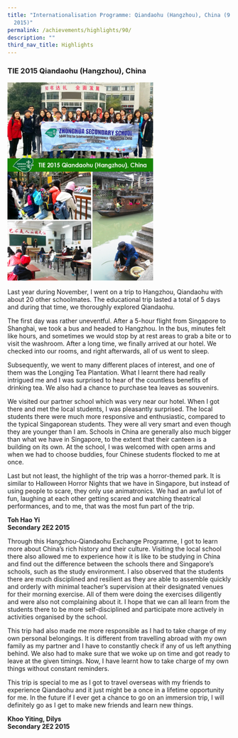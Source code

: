 ```yaml
---
title: "Internationalisation Programme: Qiandaohu (Hangzhou), China (9 to 13 Nov
  2015)"
permalink: /achievements/highlights/90/
description: ""
third_nav_title: Highlights
---
```

### **TIE 2015 Qiandaohu (Hangzhou), China**

<img src="/images/TIE%202015%20Qiandaohu%20(Hangzhou).jpg" style="width:65%">

Last year during November, I went on a trip to Hangzhou, Qiandaohu with about 20 other schoolmates. The educational trip lasted a total of 5 days and during that time, we thoroughly explored Qiandaohu.

The first day was rather uneventful. After a 5-hour flight from Singapore to Shanghai, we took a bus and headed to Hangzhou. In the bus, minutes felt like hours, and sometimes we would stop by at rest areas to grab a bite or to visit the washroom. After a long time, we finally arrived at our hotel. We checked into our rooms, and right afterwards, all of us went to sleep.

Subsequently, we went to many different places of interest, and one of them was the Longjing Tea Plantation. What I learnt there had really intrigued me and I was surprised to hear of the countless benefits of drinking tea. We also had a chance to purchase tea leaves as souvenirs.

We visited our partner school which was very near our hotel. When I got there and met the local students, I was pleasantly surprised. The local students there were much more responsive and enthusiastic, compared to the typical Singaporean students. They were all very smart and even though they are younger than I am. Schools in China are generally also much bigger than what we have in Singapore, to the extent that their canteen is a building on its own. At the school, I was welcomed with open arms and when we had to choose buddies, four Chinese students flocked to me at once.

Last but not least, the highlight of the trip was a horror-themed park. It is similar to Halloween Horror Nights that we have in Singapore, but instead of using people to scare, they only use animatronics. We had an awful lot of fun, laughing at each other getting scared and watching theatrical performances, and to me, that was the most fun part of the trip.

**Toh Hao Yi <br>
Secondary 2E2 2015**

Through this Hangzhou-Qiandaohu Exchange Programme, I got to learn more about China’s rich history and their culture. Visiting the local school there also allowed me to experience how it is like to be studying in China and find out the difference between the schools there and Singapore’s schools, such as the study environment. I also observed that the students there are much disciplined and resilient as they are able to assemble quickly and orderly with minimal teacher’s supervision at their designated venues for their morning exercise. All of them were doing the exercises diligently and were also not complaining about it. I hope that we can all learn from the students there to be more self-disciplined and participate more actively in activities organised by the school.

This trip had also made me more responsible as I had to take charge of my own personal belongings. It is different from travelling abroad with my own family as my partner and I have to constantly check if any of us left anything behind. We also had to make sure that we woke up on time and got ready to leave at the given timings. Now, I have learnt how to take charge of my own things without constant reminders.

This trip is special to me as I got to travel overseas with my friends to experience Qiandaohu and it just might be a once in a lifetime opportunity for me. In the future if I ever get a chance to go on an immersion trip, I will definitely go as I get to make new friends and learn new things.  

**Khoo Yiting, Dilys <br>
Secondary 2E2 2015**